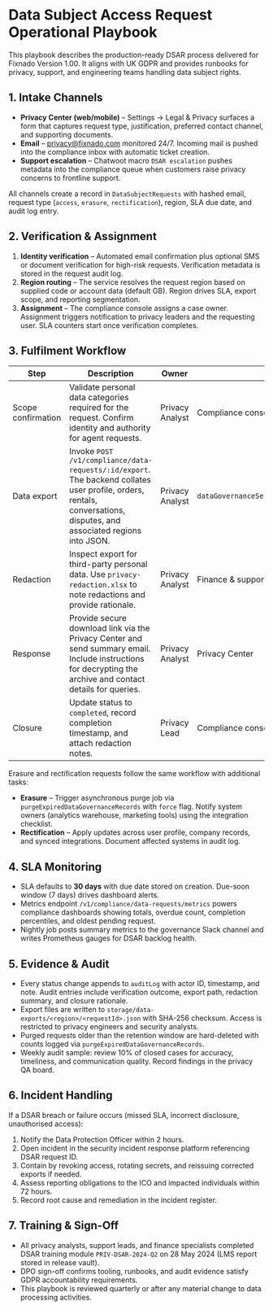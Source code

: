# Data Subject Access Request Operational Playbook

This playbook describes the production-ready DSAR process delivered for Fixnado Version 1.00. It aligns with UK GDPR and provides runbooks for privacy, support, and engineering teams handling data subject rights.

## 1. Intake Channels
- **Privacy Center (web/mobile)** – Settings → Legal & Privacy surfaces a form that captures request type, justification, preferred contact channel, and supporting documents.
- **Email** – privacy@fixnado.com monitored 24/7. Incoming mail is pushed into the compliance inbox with automatic ticket creation.
- **Support escalation** – Chatwoot macro `DSAR escalation` pushes metadata into the compliance queue when customers raise privacy concerns to frontline support.

All channels create a record in `DataSubjectRequests` with hashed email, request type (`access`, `erasure`, `rectification`), region, SLA due date, and audit log entry.

## 2. Verification & Assignment
1. **Identity verification** – Automated email confirmation plus optional SMS or document verification for high-risk requests. Verification metadata is stored in the request audit log.
2. **Region routing** – The service resolves the request region based on supplied code or account data (default GB). Region drives SLA, export scope, and reporting segmentation.
3. **Assignment** – The compliance console assigns a case owner. Assignment triggers notification to privacy leaders and the requesting user. SLA counters start once verification completes.

## 3. Fulfilment Workflow
| Step | Description | Owner | Tooling |
| --- | --- | --- | --- |
| Scope confirmation | Validate personal data categories required for the request. Confirm identity and authority for agent requests. | Privacy Analyst | Compliance console |
| Data export | Invoke `POST /v1/compliance/data-requests/:id/export`. The backend collates user profile, orders, rentals, conversations, disputes, and associated regions into JSON. | Privacy Analyst | `dataGovernanceService.generateDataSubjectExport` |
| Redaction | Inspect export for third-party personal data. Use `privacy-redaction.xlsx` to note redactions and provide rationale. | Privacy Analyst | Finance & support input |
| Response | Provide secure download link via the Privacy Center and send summary email. Include instructions for decrypting the archive and contact details for queries. | Privacy Analyst | Privacy Center |
| Closure | Update status to `completed`, record completion timestamp, and attach redaction notes. | Privacy Lead | Compliance console |

Erasure and rectification requests follow the same workflow with additional tasks:
- **Erasure** – Trigger asynchronous purge job via `purgeExpiredDataGovernanceRecords` with `force` flag. Notify system owners (analytics warehouse, marketing tools) using the integration checklist.
- **Rectification** – Apply updates across user profile, company records, and synced integrations. Document affected systems in audit log.

## 4. SLA Monitoring
- SLA defaults to **30 days** with due date stored on creation. Due-soon window (7 days) drives dashboard alerts.
- Metrics endpoint `/v1/compliance/data-requests/metrics` powers compliance dashboards showing totals, overdue count, completion percentiles, and oldest pending request.
- Nightly job posts summary metrics to the governance Slack channel and writes Prometheus gauges for DSAR backlog health.

## 5. Evidence & Audit
- Every status change appends to `auditLog` with actor ID, timestamp, and note. Audit entries include verification outcome, export path, redaction summary, and closure rationale.
- Export files are written to `storage/data-exports/<region>/<requestId>.json` with SHA-256 checksum. Access is restricted to privacy engineers and security analysts.
- Purged requests older than the retention window are hard-deleted with counts logged via `purgeExpiredDataGovernanceRecords`.
- Weekly audit sample: review 10% of closed cases for accuracy, timeliness, and communication quality. Record findings in the privacy QA board.

## 6. Incident Handling
If a DSAR breach or failure occurs (missed SLA, incorrect disclosure, unauthorised access):
1. Notify the Data Protection Officer within 2 hours.
2. Open incident in the security incident response platform referencing DSAR request ID.
3. Contain by revoking access, rotating secrets, and reissuing corrected exports if needed.
4. Assess reporting obligations to the ICO and impacted individuals within 72 hours.
5. Record root cause and remediation in the incident register.

## 7. Training & Sign-Off
- All privacy analysts, support leads, and finance specialists completed DSAR training module `PRIV-DSAR-2024-Q2` on 28 May 2024 (LMS report stored in release vault).
- DPO sign-off confirms tooling, runbooks, and audit evidence satisfy GDPR accountability requirements.
- This playbook is reviewed quarterly or after any material change to data processing activities.
